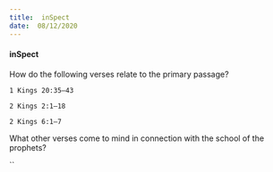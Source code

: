 ```yaml
---
title:  inSpect
date:  08/12/2020
---
```


#### inSpect

How do the following verses relate to the primary passage?

`1 Kings 20:35–43`

`2 Kings 2:1–18`

`2 Kings 6:1–7`

What other verses come to mind in connection with the school of the prophets?

``